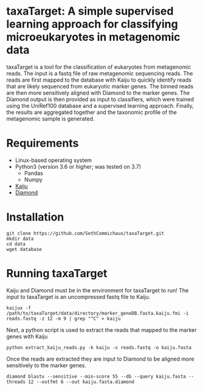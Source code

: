 # taxaTarget: A simple supervised learning approach for classifying microeukaryotes in metagenomic data
taxaTarget is a tool for the classification of eukaryotes from metagenomic reads. The input is a fastq file of raw metagenomic sequencing reads. The reads are first mapped to the database with Kaiju to quickly identify reads that are likely sequenced from eukaryotic marker genes. The binned reads are then more sensitively aligned with Diamond to the marker genes. The Diamond output is then provided as input to classifiers, which were trained using the UniRef100 database and a supervised learning approach. Finally, the results are aggregated together and the taxonomic profile of the metagenomic sample is generated.

# Requirements
* Linux-based operating system
* Python3 (version 3.6 or higher; was tested on 3.7)
  * Pandas
  * Numpy
* [Kaiju](https://github.com/bioinformatics-centre/kaiju)
* [Diamond](https://github.com/bbuchfink/diamond)
 
# Installation
```
git clone https://github.com/SethCommichaux/taxaTarget.git
mkdir data
cd data
wget database
```

# Running taxaTarget
Kaiju and Diamond must be in the environment for taxaTarget to run! The input to taxaTarget is an uncompressed fastq file to Kaiju.

```
kaijux -f /path/to/taxaTarget/data/directory/marker_geneDB.fasta.kaiju.fmi -i reads.fastq -z 12 -m 9 | grep "^C" > kaiju
```

Next, a python script is used to extract the reads that mapped to the marker genes with Kaiju

```
python extract_kaiju_reads.py -k kaiju -s reads.fastq -o kaiju.fasta
```

Once the reads are extracted they are input to Diamond to be aligned more sensitively to the marker genes.

```
diamond blastx --sensitive --min-score 55 --db --query kaiju.fasta --threads 12 --outfmt 6 --out kaiju.fasta.diamond
```
